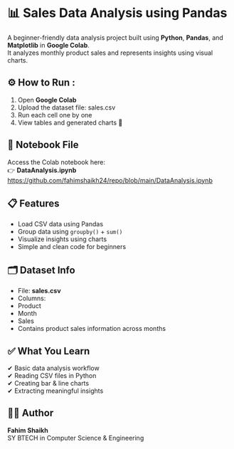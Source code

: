 # 📊 Sales Data Analysis using Pandas

A beginner-friendly data analysis project built using **Python**, **Pandas**, and **Matplotlib** in **Google Colab**.  
It analyzes monthly product sales and represents insights using visual charts.

## ⚙️ How to Run :
1. Open **Google Colab**
2. Upload the dataset file:
    sales.csv
3. Run each cell one by one  
4. View tables and generated charts 🎯

## 📎 Notebook File  
Access the Colab notebook here:  
👉 **DataAnalysis.ipynb**
https://github.com/fahimshaikh24/repo/blob/main/DataAnalysis.ipynb


## 📋 Features
- Load CSV data using Pandas  
- Group data using `groupby()` + `sum()`  
- Visualize insights using charts  
- Simple and clean code for beginners  

## 🗂️ Dataset Info
- File: **sales.csv**
- Columns:
- Product  
- Month  
- Sales  
- Contains product sales information across months

## ✅ What You Learn
✔ Basic data analysis workflow  
✔ Reading CSV files in Python  
✔ Creating bar & line charts  
✔ Extracting meaningful insights  

## 👨‍💻 Author
**Fahim Shaikh**  
SY BTECH in Computer Science & Engineering
